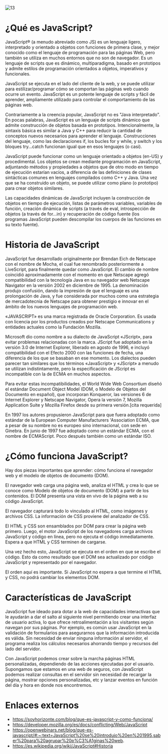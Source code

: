 ![13](https://user-images.githubusercontent.com/75398496/208774134-b302931e-897e-4619-a656-7d1e76736101.png)

# ¿Qué es JavaScript?
JavaScript® (a menudo abreviado como JS) es un lenguaje ligero, interpretado y orientado a objetos con funciones de primera clase, y mejor conocido como el lenguaje de programación para las páginas Web, pero también se utiliza en muchos entornos que no son de navegador. Es un lenguaje de scripts que es dinámico, multiparadigma, basado en prototipos y admite estilos de programación orientados a objetos, imperativos y funcionales.

JavaScript se ejecuta en el lado del cliente de la web, y se puede utilizar para estilizar/programar cómo se comportan las páginas web cuando ocurre un evento. JavaScript es un potente lenguaje de scripts y fácil de aprender, ampliamente utilizado para controlar el comportamiento de las páginas web.

Contrariamente a la creencia popular, JavaScript no es "Java interpretado". En pocas palabras, JavaScript es un lenguaje de scripts dinámico que admite construcción de objetos basada en prototipos. Intencionalmente, la sintaxis básica es similar a Java y C++ para reducir la cantidad de conceptos nuevos necesarios para aprender el lenguaje. Construcciones del lenguaje, como las declaraciones if, los bucles for y while, y switch y los bloques try...catch funcionan igual que en esos lenguajes (o casi).

JavaScript puede funcionar como un lenguaje orientado a objetos (en-US) y procedimental. Los objetos se crean mediante programación en JavaScript, adjuntando métodos y propiedades a objetos que de otro modo en tiempo de ejecución estarían vacíos, a diferencia de las definiciones de clases sintácticas comunes en lenguajes compilados como C++ y Java. Una vez que se ha construido un objeto, se puede utilizar como plano (o prototipo) para crear objetos similares.

Las capacidades dinámicas de JavaScript incluyen la construcción de objetos en tiempo de ejecución, listas de parámetros variables, variables de función, creación dinámica de scripts (a través de eval, introspección de objetos (a través de for...in) y recuperación de código fuente (los programas JavaScript pueden descompilar los cuerpos de las funciones en su texto fuente).

# Historia de JavaScript
JavaScript fue desarrollado originalmente por Brendan Eich de Netscape con el nombre de Mocha, el cual fue renombrado posteriormente a LiveScript, para finalmente quedar como JavaScript. El cambio de nombre coincidió aproximadamente con el momento en que Netscape agregó compatibilidad con la tecnología Java en su navegador web Netscape Navigator en la versión 2002 en diciembre de 1995. La denominación produjo confusión, dando la impresión de que el lenguaje es una prolongación de Java, y fue considerada por muchos como una estrategia de mercadotecnia de Netscape para obtener prestigio e innovar en el ámbito de los nuevos lenguajes de programación web.

«JAVASCRIPT» es una marca registrada de Oracle Corporation. Es usada con licencia por los productos creados por Netscape Communications y entidades actuales como la Fundación Mozilla.

Microsoft dio como nombre a su dialecto de JavaScript «JScript», para evitar problemas relacionadas con la marca. JScript fue adoptado en la versión 3.0 de Internet Explorer, liberado en agosto de 1996, e incluyó compatibilidad con el Efecto 2000 con las funciones de fecha, una diferencia de los que se basaban en ese momento. Los dialectos pueden parecer tan similares que los términos «JavaScript» y «JScript» a menudo se utilizan indistintamente, pero la especificación de JScript es incompatible con la de ECMA en muchos aspectos.

Para evitar estas incompatibilidades, el World Wide Web Consortium diseñó el estándar Document Object Model (DOM, o Modelo de Objetos del Documento en español), que incorporan Konqueror, las versiones 6 de Internet Explorer y Netscape Navigator, Opera la versión 7, Mozilla Application Suite y Mozilla Firefox desde su primera versión.[cita requerida]

En 1997 los autores propusieron JavaScript para que fuera adoptado como estándar de la European Computer Manufacturers 'Association ECMA, que a pesar de su nombre no es europeo sino internacional, con sede en Ginebra. En junio de 1997 fue adoptado como un estándar ECMA, con el nombre de ECMAScript. Poco después también como un estándar ISO.

# ¿Cómo funciona JavaScript?
Hay dos piezas importantes que aprender: cómo funciona el navegador web y el modelo de objetos de documento (DOM).

El navegador web carga una página web, analiza el HTML y crea lo que se conoce como Modelo de objetos de documento (DOM) a partir de los contenidos. El DOM presenta una vista en vivo de la página web a su código JavaScript.

El navegador capturará todo lo vinculado al HTML, como imágenes y archivos CSS. La información de CSS proviene del analizador de CSS.

El HTML y CSS son ensamblados por DOM para crear la página web primero. Luego, el motor JavaScript de los navegadores carga archivos JavaScript y código en línea, pero no ejecuta el código inmediatamente. Espera a que HTML y CSS terminen de cargarse.

Una vez hecho esto, JavaScript se ejecuta en el orden en que se escribe el código. Esto da como resultado que el DOM sea actualizado por código JavaScript y representado por el navegador.

El orden aquí es importante. Si JavaScript no espera a que termine el HTML y CSS, no podrá cambiar los elementos DOM.

# Características de JavaScript
JavaScript fue ideado para dotar a la web de capacidades interactivas que le ayudarán a dar el salto al siguiente nivel permitiendo crear una interfaz de usuario activa, lo que ofrece retroalimentación a los visitantes según navegan por sus páginas. Por ejemplo, es común usar JavaScript en la validación de formularios para asegurarnos que la información introducida es válida. Sin necesidad de enviar ninguna información al servidor, el programa realiza los cálculos necesarios ahorrando tiempo y recursos del lado del servidor.

Con JavaScript podemos crear sobre la marcha páginas HTML personalizadas, dependiendo de las acciones ejecutadas por el usuario. Supongamos que estamos en una web de seguros, con JavaScript podemos realizar consultas en el servidor sin necesidad de recargar la página, mostrar opciones personalizadas, etc y lanzar eventos en función del día y hora en donde nos encontremos.

# Enlaces externos
- https://soyhorizonte.com/blog/que-es-javascript-y-como-funciona/
- https://developer.mozilla.org/es/docs/conflicting/Web/JavaScript
- https://openwebinars.net/blog/que-es-javascript/#:~:text=JavaScript%20se%20introdujo%20en%201995,saber%20para%20agrupar%20p%C3%A1ginas%20web.
- https://es.wikipedia.org/wiki/JavaScript#Historia
